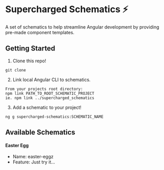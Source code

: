 # Supercharged Schematics :zap:

A set of schematics to help streamline Angular development by providing pre-made component templates.

## Getting Started

1. Clone this repo!
```
git clone
```
2. Link local Angular CLI to schematics.
```
From your projects root directory:
npm link PATH_TO_ROOT_SCHEMATIC_PROJECT
ie. npm link ../supercharged_schematics
```
3. Add a schematic to your project!
```
ng g supercharged-schematics:SCHEMATIC_NAME
```

## Available Schematics
#### Easter Egg
- Name: easter-eggz
- Feature: Just try it...
 
